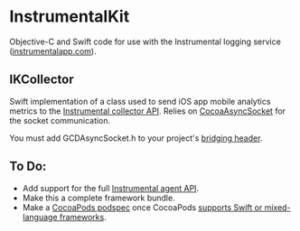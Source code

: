 # InstrumentalKit
Objective-C and Swift code for use with the Instrumental logging service ([instrumentalapp.com](http://instrumentalapp.com)). 

## IKCollector
Swift implementation of a class used to send iOS app mobile analytics metrics to the [Instrumental collector API](https://instrumentalapp.com/docs/collector%2Freadme). Relies on [CocoaAsyncSocket](https://github.com/robbiehanson/CocoaAsyncSocket) for the socket communication. 

You must add GCDAsyncSocket.h to your project's [bridging header](https://developer.apple.com/library/ios/documentation/Swift/Conceptual/BuildingCocoaApps/MixandMatch.html#//apple_ref/doc/uid/TP40014216-CH10-XID_79).

## To Do:
* Add support for the full [Instrumental agent API](https://instrumentalapp.com/docs).
* Make this a complete framework bundle.
* Make a [CocoaPods podspec](http://guides.cocoapods.org/making/making-a-cocoapod.html) once CocoaPods [supports Swift or mixed-language frameworks](http://blog.cocoapods.org/Pod-Authors-Guide-to-CocoaPods-Frameworks/).

